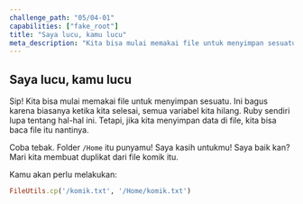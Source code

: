 ```yaml
---
challenge_path: "05/04-01"
capabilities: ["fake_root"]
title: "Saya lucu, kamu lucu"
meta_description: "Kita bisa mulai memakai file untuk menyimpan sesuatu. Ini bagus karena biasanya ketika kita selesai, semua variabel kita hilang. Jika kita menyimpan data di file, kita bisa baca file itu nantinya."
---
```


## Saya lucu, kamu lucu

Sip! Kita bisa mulai memakai file untuk menyimpan sesuatu. Ini bagus karena biasanya ketika kita selesai, semua variabel kita hilang. Ruby sendiri lupa tentang hal-hal ini. Tetapi, jika kita menyimpan data di file, kita bisa baca file itu nantinya.

Coba tebak. Folder `/Home` itu punyamu! Saya kasih untukmu! Saya baik kan? Mari kita membuat duplikat dari file komik itu.

Kamu akan perlu melakukan:

```ruby
FileUtils.cp('/komik.txt', '/Home/komik.txt')
```